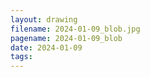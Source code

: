```yaml
---
layout: drawing
filename: 2024-01-09_blob.jpg
pagename: 2024-01-09_blob
date: 2024-01-09
tags:
---
```

